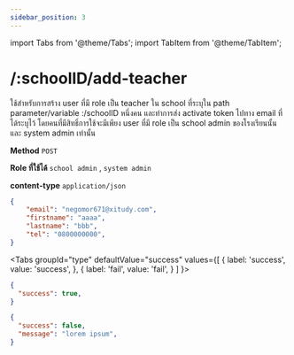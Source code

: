 ```yaml
---
sidebar_position: 3
---
```


import Tabs from '@theme/Tabs';
import TabItem from '@theme/TabItem';

# /:schoolID/add-teacher


ใช้สำหรับการสร้าง user ที่มี role เป็น teacher ใน school ที่ระบุใน path parameter/variable :/schoolID หนึ่งคน และทำการส่ง activate token ไปทาง email ที่ได้ระบุไว้ โดยคนที่มีสิทธิ์การใช้จะมีเพียง user ที่มี role เป็น school admin ของโรงเรียนนั้น และ system admin เท่านั้น

**Method** `POST`


**Role ที่ใช้ได้** `school admin` , `system admin`


**content-type** `application/่json`


```json title="Request"
{
    "email": "negomor671@xitudy.com",
    "firstname": "aaaa",
    "lastname": "bbb",
    "tel": "0800000000",
}
```

<Tabs
  groupId="type"
  defaultValue="success"
  values={[
    { label: 'success', value: 'success', },
    { label: 'fail', value: 'fail', }
  ]
}>

<TabItem value="success">

```json title="Response"
{
  "success": true,
}
```
</TabItem>

<TabItem value="fail">

```json title="Response"
{
  "success": false,
  "message": "lorem ipsum",
}
```
</TabItem>

</Tabs>
